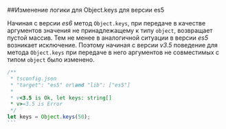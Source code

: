 ##Изменение логики для Object.keys для версии es5

Начиная с версии _es6_ метод `Object.keys`, при передаче в качестве аргументов значения не принадлежащему к типу `object`, возвращает пустой массив. Тем не менее в аналогичной ситуации в версии _es5_ возникает исключение. Поэтому начиная с версии _v3.5_ поведение для метода `Object.keys` при передаче в него аргументов не совместимых с типом `object` было изменено.

`````ts
/**
 * tsconfig.json
 * "target": "es5" or\and "lib": ["es5"]
 *
 * v<3.5 is Ok, let keys: string[]
 * v>=3.5 is Error
 */
let keys = Object.keys(50);
```
